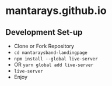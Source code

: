 # mantarays.github.io

## Development Set-up
* Clone or Fork Repository
* `cd mantaraysband-landingpage`
* `npm install --global live-server`
* OR `yarn global add live-server`
* `live-server`
* Enjoy